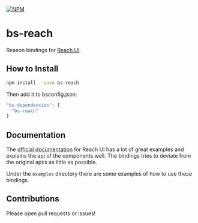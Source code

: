 [![NPM](https://img.shields.io/npm/v/bs-reach)](https://www.npmjs.com/package/bs-reach)

# bs-reach

Reason bindings for [Reach UI](https://reacttraining.com/reach-ui). 

## How to Install

```sh
npm install --save bs-reach
```

Then add it to bsconfig.json:

```js
"bs-dependencies": [
  "bs-reach"
]
```

## Documentation
The [official documentation](https://reacttraining.com/reach-ui) for Reach UI has a lot of great examples and explains the api of the components well. The bindings tries to deviate from the original api:s as little as possible.

Under the `examples` directory there are some examples of how to use these bindings. 

## Contributions
Please open pull requests or issues!
